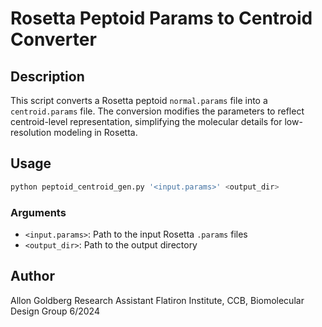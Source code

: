 # Rosetta Peptoid Params to Centroid Converter

## Description
This script converts a Rosetta peptoid `normal.params` file into a `centroid.params` file. The conversion modifies the parameters to reflect centroid-level representation, simplifying the molecular details for low-resolution modeling in Rosetta.

## Usage
```bash
python peptoid_centroid_gen.py '<input.params>' <output_dir>
```

### Arguments
- `<input.params>`: Path to the input Rosetta `.params` files
- `<output_dir>`: Path to the output directory 

## Author
Allon Goldberg
Research Assistant
Flatiron Institute, CCB, Biomolecular Design Group
6/2024

